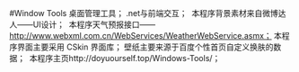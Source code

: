 #Window Tools
  桌面管理工具；
  .net与前端交互；
  本程序背景素材来自微博达人——UI设计；
  本程序天气预报接口—— http://www.webxml.com.cn/WebServices/WeatherWebService.asmx；
  本程序界面主要采用 CSkin 界面库；
  壁纸主要来源于百度个性首页自定义换肤的数据；
  本程序主页http://doyuourself.top/Windows-Tools/；
